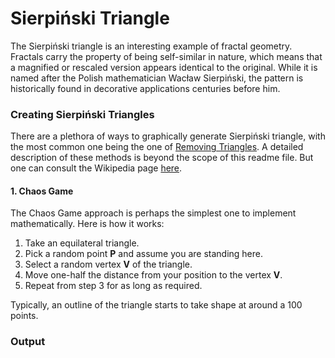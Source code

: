# Sierpiński Triangle
The Sierpiński triangle is an interesting example of fractal geometry. Fractals carry the property of being self-similar in nature, which means that a magnified or rescaled version appears identical to the original. While it is named after the Polish mathematician Wacław Sierpiński, the pattern is historically found in decorative applications centuries before him.

### Creating Sierpiński Triangles
There are a plethora of ways to graphically generate Sierpiński triangle, with the most common one being the one of [Removing Triangles](https://en.wikipedia.org/wiki/Sierpi%C5%84ski_triangle#Removing_triangles). A detailed description of these methods is beyond the scope of this readme file. But one can consult the Wikipedia page [here](https://en.wikipedia.org/wiki/Sierpi%C5%84ski_triangle).

#### 1. Chaos Game
The Chaos Game approach is perhaps the simplest one to implement mathematically. Here is how it works:
1. Take an equilateral triangle.
2. Pick a random point **P** and assume you are standing here.
3. Select a random vertex **V** of the triangle.
4. Move one-half the distance from your position to the vertex **V**.
5. Repeat from step 3 for as long as required. 

Typically, an outline of the triangle starts to take shape at around a 100 points.

### Output
